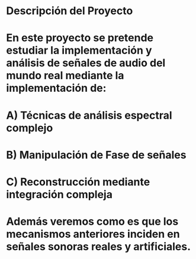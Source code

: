# Descripción del Proyecto
# En este proyecto se pretende estudiar la implementación y análisis de señales de audio del mundo real mediante la implementación de:
#             A) Técnicas de análisis espectral complejo 
#             B) Manipulación de Fase de señales
#             C) Reconstrucción mediante integración compleja
# Además veremos como es que los mecanismos anteriores inciden en señales sonoras reales y artificiales.

